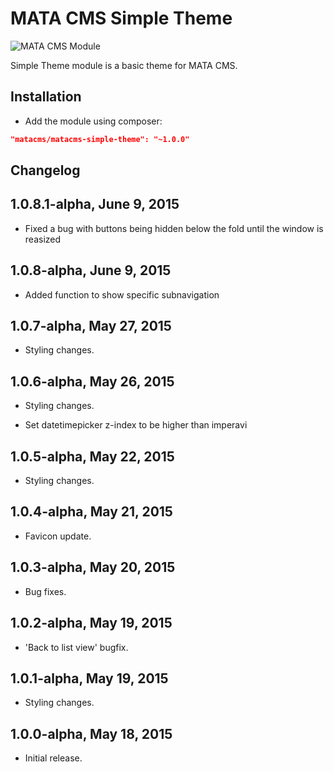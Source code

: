 MATA CMS Simple Theme
==========================================

![MATA CMS Module](https://s3-eu-west-1.amazonaws.com/qi-interactive/assets/mata-cms/gear-mata-logo%402x.png)


Simple Theme module is a basic theme for MATA CMS.


Installation
------------

- Add the module using composer: 

```json
"matacms/matacms-simple-theme": "~1.0.0"
```


Changelog
---------

## 1.0.8.1-alpha, June 9, 2015

- Fixed a bug with buttons being hidden below the fold until the window is reasized

## 1.0.8-alpha, June 9, 2015

- Added function to show specific subnavigation

## 1.0.7-alpha, May 27, 2015

- Styling changes.

## 1.0.6-alpha, May 26, 2015

- Styling changes.

- Set datetimepicker z-index to be higher than imperavi

## 1.0.5-alpha, May 22, 2015

- Styling changes.

## 1.0.4-alpha, May 21, 2015

- Favicon update.

## 1.0.3-alpha, May 20, 2015

- Bug fixes.

## 1.0.2-alpha, May 19, 2015

- 'Back to list view' bugfix.

## 1.0.1-alpha, May 19, 2015

- Styling changes.


## 1.0.0-alpha, May 18, 2015

- Initial release.

